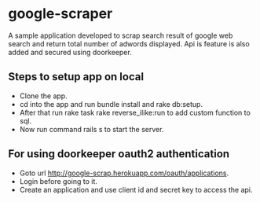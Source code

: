 # google-scraper
A sample application developed to scrap search result of google web search and return total number of adwords displayed. Api is feature is also added and secured using doorkeeper.
## Steps to setup app on local

* Clone the app.
* cd into the app and run bundle install and rake db:setup.
* After that run rake task rake reverse_ilike:run to add custom function to sql.
* Now run command rails s to start the server.

## For using doorkeeper oauth2 authentication
* Goto url http://google-scrap.herokuapp.com/oauth/applications.
* Login before going to it.
* Create an application and use client id and secret key to access the api.
